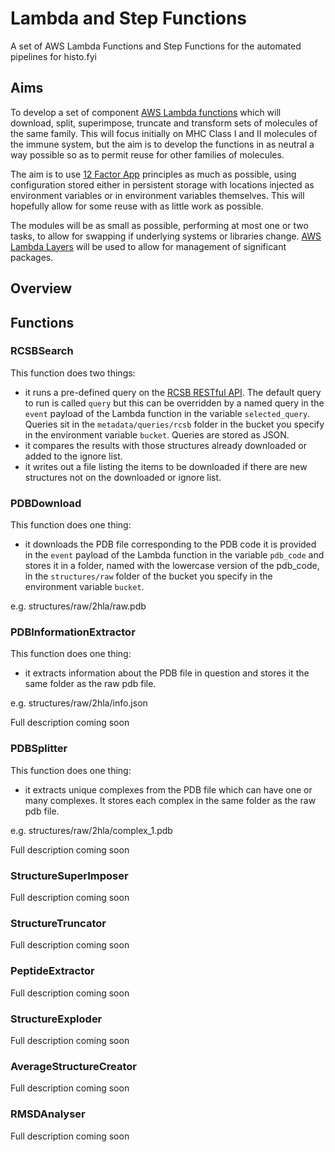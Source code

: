 # Lambda and Step Functions

A set of AWS Lambda Functions and Step Functions for the automated pipelines for histo.fyi

## Aims

To develop a set of component [AWS Lambda functions](https://aws.amazon.com/lambda/) which will download, split, superimpose, truncate and transform sets of molecules of the same family. This will focus initially on MHC Class I and II molecules of the immune system, but the aim is to develop the functions in as neutral a way possible so as to permit reuse for other families of molecules.

The aim is to use [12 Factor App](https://12factor.net/) principles as much as possible, using configuration stored either in persistent storage with locations injected as environment variables or in environment variables themselves. This will hopefully allow for some reuse with as little work as possible.

The modules will be as small as possible, performing at most one or two tasks, to allow for swapping if underlying systems or libraries change. [AWS Lambda Layers](https://docs.aws.amazon.com/lambda/latest/dg/configuration-layers.html) will be used to allow for management of significant packages.

## Overview


## Functions

### RCSBSearch

This function does two things:

- it runs a pre-defined query on the [RCSB RESTful API](https://data.rcsb.org/redoc/index.html). The default query to run is called `query` but this can be overridden by a named query in the `event` payload of the Lambda function in the variable `selected_query`. Queries sit in the `metadata/queries/rcsb` folder in the bucket you specify in the environment variable `bucket`. Queries are stored as JSON.
- it compares the results with those structures already downloaded or added to the ignore list.
- it writes out a file listing the items to be downloaded if there are new structures not on the downloaded or ignore list.

### PDBDownload

This function does one thing:

- it downloads the PDB file corresponding to the PDB code it is provided in the `event` payload of the Lambda function in the variable `pdb_code` and stores it in a folder, named with the lowercase version of the pdb_code, in the `structures/raw` folder of the bucket you specify in the environment variable `bucket`.

e.g. structures/raw/2hla/raw.pdb

### PDBInformationExtractor

This function does one thing:

- it extracts information about the PDB file in question and stores it the same folder as the raw pdb file.

e.g. structures/raw/2hla/info.json

Full description coming soon

### PDBSplitter

This function does one thing:

- it extracts unique complexes from the PDB file which can have one or many complexes. It stores each complex in the same folder as the raw pdb file.

e.g. structures/raw/2hla/complex_1.pdb

Full description coming soon

### StructureSuperImposer

Full description coming soon

### StructureTruncator

Full description coming soon

### PeptideExtractor

Full description coming soon

### StructureExploder

Full description coming soon

### AverageStructureCreator

Full description coming soon

### RMSDAnalyser

Full description coming soon
